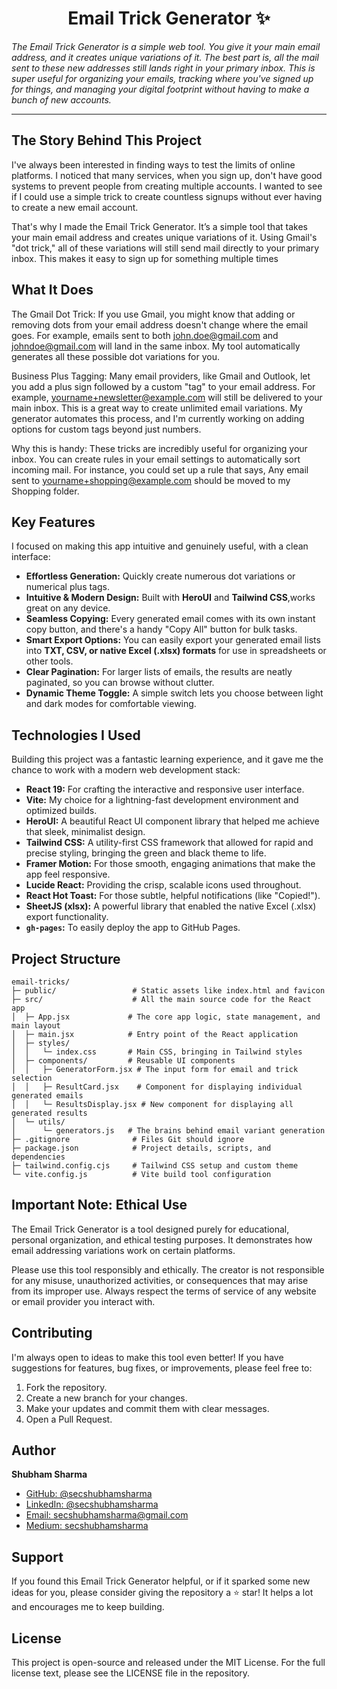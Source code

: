 <h1 align="center">Email Trick Generator ✨
</h1><i>The Email Trick Generator is a simple web tool. You give it your main email address, and it creates unique variations of it. The best part is, all the mail sent to these new addresses still lands right in your primary inbox. This is super useful for organizing your emails, tracking where you've signed up for things, and managing your digital footprint without having to make a bunch of new accounts.</i>

- - -

## The Story Behind This Project

I've always been interested in finding ways to test the limits of online platforms. I noticed that many services, when you sign up, don't have good systems to prevent people from creating multiple accounts. I wanted to see if I could use a simple trick to create countless signups without ever having to create a new email account.

That's why I made the Email Trick Generator. It’s a simple tool that takes your main email address and creates unique variations of it. Using Gmail's "dot trick," all of these variations will still send mail directly to your primary inbox. This makes it easy to sign up for something multiple times

## What It Does
The Gmail Dot Trick: If you use Gmail, you might know that adding or removing dots from your email address doesn't change where the email goes. For example, emails sent to both john.doe@gmail.com and johndoe@gmail.com will land in the same inbox. My tool automatically generates all these possible dot variations for you.

Business Plus Tagging: Many email providers, like Gmail and Outlook, let you add a plus sign followed by a custom "tag" to your email address. For example, yourname+newsletter@example.com will still be delivered to your main inbox. This is a great way to create unlimited email variations. My generator automates this process, and I'm currently working on adding options for custom tags beyond just numbers.

Why this is handy: These tricks are incredibly useful for organizing your inbox. You can create rules in your email settings to automatically sort incoming mail. For instance, you could set up a rule that says, Any email sent to yourname+shopping@example.com should be moved to my Shopping folder.

## Key Features
I focused on making this app intuitive and genuinely useful, with a clean interface:

- **Effortless Generation:** Quickly create numerous dot variations or numerical plus tags.
- **Intuitive & Modern Design:** Built with **HeroUI** and **Tailwind CSS**,works great on any device.
- **Seamless Copying:** Every generated email comes with its own instant copy button, and there's a handy "Copy All" button for bulk tasks.
- **Smart Export Options:** You can easily export your generated email lists into **TXT, CSV, or native Excel (.xlsx) formats** for use in spreadsheets or other tools.
- **Clear Pagination:** For larger lists of emails, the results are neatly paginated, so you can browse without clutter.
- **Dynamic Theme Toggle:** A simple switch lets you choose between light and dark modes for comfortable viewing.

## Technologies I Used
Building this project was a fantastic learning experience, and it gave me the chance to work with a modern web development stack:

- **React 19:** For crafting the interactive and responsive user interface.
- **Vite:** My choice for a lightning-fast development environment and optimized builds.
- **HeroUI:** A beautiful React UI component library that helped me achieve that sleek, minimalist design.
- **Tailwind CSS:** A utility-first CSS framework that allowed for rapid and precise styling, bringing the green and black theme to life.
- **Framer Motion:** For those smooth, engaging animations that make the app feel responsive.
- **Lucide React:** Providing the crisp, scalable icons used throughout.
- **React Hot Toast:** For those subtle, helpful notifications (like "Copied!").
- **SheetJS (xlsx):** A powerful library that enabled the native Excel (.xlsx) export functionality.
- **`gh-pages`:** To easily deploy the app to GitHub Pages.

 ## Project Structure 
```text
email-tricks/
├─ public/                 # Static assets like index.html and favicon
├─ src/                    # All the main source code for the React app
│  ├─ App.jsx             # The core app logic, state management, and main layout
│  ├─ main.jsx            # Entry point of the React application
│  ├─ styles/
│  │   └─ index.css       # Main CSS, bringing in Tailwind styles
│  ├─ components/         # Reusable UI components
│  │   ├─ GeneratorForm.jsx # The input form for email and trick selection
│  │   ├─ ResultCard.jsx    # Component for displaying individual generated emails
│  │   └─ ResultsDisplay.jsx # New component for displaying all generated results
│  └─ utils/
│      └─ generators.js   # The brains behind email variant generation
├─ .gitignore              # Files Git should ignore
├─ package.json            # Project details, scripts, and dependencies
├─ tailwind.config.cjs     # Tailwind CSS setup and custom theme
└─ vite.config.js          # Vite build tool configuration
```


## Important Note: Ethical Use
The Email Trick Generator is a tool designed purely for educational, personal organization, and ethical testing purposes. It demonstrates how email addressing variations work on certain platforms.

Please use this tool responsibly and ethically. The creator is not responsible for any misuse, unauthorized activities, or consequences that may arise from its improper use. Always respect the terms of service of any website or email provider you interact with.

## Contributing
I'm always open to ideas to make this tool even better! If you have suggestions for features, bug fixes, or improvements, please feel free to:

1. Fork the repository.
2. Create a new branch for your changes.
3. Make your updates and commit them with clear messages.
4. Open a Pull Request.

## Author
**Shubham Sharma**

 - [GitHub: @secshubhamsharma](https://github.com/secshubhamsharma)
 - [LinkedIn: @secshubhamsharma](https://linkedin.com/in/secshubhamsharma)
 - [Email: secshubhamsharma@gmail.com](mailto:secshubhamsharma@gmail.com)
 - [Medium: secshubhamsharma](https://medium.com/@secshubhamsharma)

## Support
If you found this Email Trick Generator helpful, or if it sparked some new ideas for you, please consider giving the repository a ⭐ star! It helps a lot and encourages me to keep building.

## License
This project is open-source and released under the MIT License. For the full license text, please see the LICENSE file in the repository.